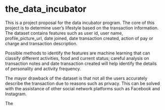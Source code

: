 # the_data_incubator
This is a project proposal for the data incubator program. The core of this project is to determine user’s lifestyle based on the transaction information. The dataset contains features such as user id, user name, profile_picture_url, date joined, date transaction created, action of pay or charge and transaction description. 

Possible methods to identify the features are machine learning that can classify different activities, food and current status; careful analysis on transaction notes and date transaction created will help identify the details of personality and activity frequency.

The mayor drawback of the dataset is that not all the users accurately describe the transaction due to reasons such as privacy. This can be solved with the assistance of other social network platforms such as Facebook and Instagram.

The 
